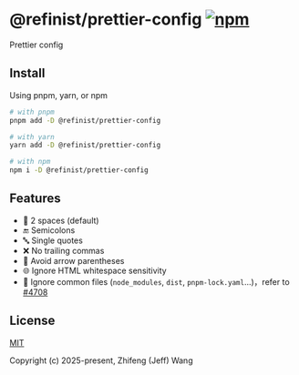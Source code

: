 # @refinist/prettier-config [![npm](https://img.shields.io/npm/v/@refinist/prettier-config.svg)](https://npmjs.com/package/@refinist/prettier-config)

Prettier config

## Install

Using pnpm, yarn, or npm

```bash
# with pnpm
pnpm add -D @refinist/prettier-config

# with yarn
yarn add -D @refinist/prettier-config

# with npm
npm i -D @refinist/prettier-config
```

## Features

- 📏 2 spaces (default)
- 🔚 Semicolons
- 🔤 Single quotes
- ❌ No trailing commas
- 🏹 Avoid arrow parentheses
- 🌐 Ignore HTML whitespace sensitivity
- 🚫 Ignore common files (`node_modules`, `dist`, `pnpm-lock.yaml`...)，refer to [#4708](https://github.com/prettier/prettier/issues/4708#issuecomment-1448705672)

## License

[MIT](./LICENSE)

Copyright (c) 2025-present, Zhifeng (Jeff) Wang
